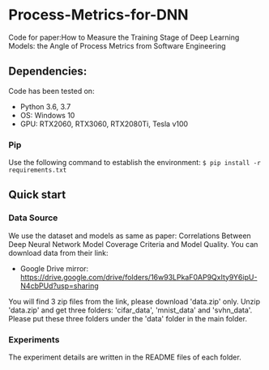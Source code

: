 # Process-Metrics-for-DNN
Code for paper:How to Measure the Training Stage of Deep Learning Models: the Angle of  Process Metrics from Software Engineering

## Dependencies:

Code has been tested on:

* Python 3.6, 3.7
* OS: Windows 10
* GPU: RTX2060, RTX3060, RTX2080Ti, Tesla v100

### Pip
Use the following command to establish the environment:
```$ pip install -r requirements.txt```

## Quick start

### Data Source

We use the dataset and models as same as paper: Correlations Between Deep Neural Network Model Coverage Criteria and Model Quality.
You can download data from their link:
* Google Drive mirror: https://drive.google.com/drive/folders/16w93LPkaF0AP9QxIty9Y6ipU-N4cbPUd?usp=sharing

You will find 3 zip files from the link, please download 'data.zip' only.
Unzip 'data.zip' and get three folders: 'cifar_data', 'mnist_data' and 'svhn_data'. Please put these three folders under the 'data' folder in the main folder. 

### Experiments
The experiment details are written in the README files of each folder.

